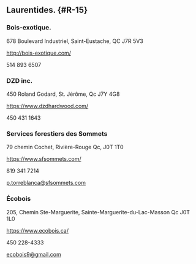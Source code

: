
## Laurentides.  {#R-15}

### Bois-exotique.

678 Boulevard Industriel, Saint-Eustache, QC J7R 5V3

<http://bois-exotique.com/>

514 893 6507

### DZD inc.

450 Roland Godard, St. Jérôme, Qc J7Y 4G8

<https://www.dzdhardwood.com/>

450 431 1643

### Services forestiers des Sommets

79 chemin Cochet, Rivière-Rouge Qc, J0T 1T0

<https://www.sfsommets.com/>

819 341 7214

<p.torreblanca@sfsommets.com>

### Écobois

205, Chemin Ste-Marguerite, Sainte-Marguerite-du-Lac-Masson Qc J0T 1L0

<https://www.ecobois.ca/>

450 228-4333

<ecobois9@gmail.com>
